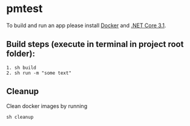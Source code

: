 # pmtest

To build and run an app please install [Docker](https://www.docker.com/products/docker-desktop) and [.NET Core 3.1](https://dotnet.microsoft.com/download).

## Build steps (execute in terminal in project root folder):
```shell
1. sh build
2. sh run -m "some text"
```


## Cleanup
Clean docker images by running
```shell
sh cleanup
```
